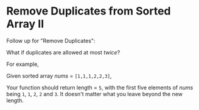 # Remove Duplicates from Sorted Array II

Follow up for "Remove Duplicates":

What if duplicates are allowed at most *twice*?

For example,

Given sorted array *nums* = `[1,1,1,2,2,3]`,

Your function should return length = `5`, with the first five elements of *nums* being `1`, `1`, `2`, `2` and `3`. It doesn't matter what you leave beyond the new length.
